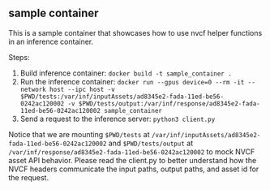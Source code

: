 ## sample container

This is a sample container that showcases how to use nvcf helper functions in an inference container.

Steps:    
1. Build inference container: ```docker build -t sample_container .```
2. Run the inference container: ```docker run --gpus device=0 --rm -it --network host --ipc host -v $PWD/tests:/var/inf/inputAssets/ad8345e2-fada-11ed-be56-0242ac120002 -v $PWD/tests/output:/var/inf/response/ad8345e2-fada-11ed-be56-0242ac120002 sample_container```
4. Send a request to the inference server: ```python3 client.py```

Notice that we are mounting ```$PWD/tests``` at ```/var/inf/inputAssets/ad8345e2-fada-11ed-be56-0242ac120002``` and ```$PWD/tests/output``` at ```/var/inf/response/ad8345e2-fada-11ed-be56-0242ac120002``` to mock NVCF asset API behavior. Please read the client.py to better understand how the NVCF headers communicate the input paths, output paths, and asset id for the request.